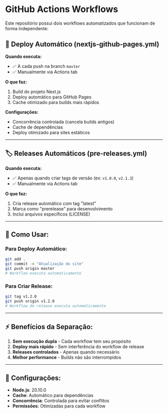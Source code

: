 # GitHub Actions Workflows

Este repositório possui dois workflows automatizados que funcionam de forma independente:

## 🔄 **Deploy Automático (nextjs-github-pages.yml)**

**Quando executa:**

- ✅ A cada push na branch `master`
- ✅ Manualmente via Actions tab

**O que faz:**

1. Build do projeto Next.js
2. Deploy automático para GitHub Pages
3. Cache otimizado para builds mais rápidos

**Configurações:**

- Concorrência controlada (cancela builds antigos)
- Cache de dependências
- Deploy otimizado para sites estáticos

---

## 🏷️ **Releases Automáticos (pre-releases.yml)**

**Quando executa:**

- ✅ Apenas quando criar tags de versão (ex: `v1.0.0`, `v2.1.3`)
- ✅ Manualmente via Actions tab

**O que faz:**

1. Cria release automático com tag "latest"
2. Marca como "prerelease" para desenvolvimento
3. Inclui arquivos específicos (LICENSE)

---

## 🚀 **Como Usar:**

### **Para Deploy Automático:**

```bash
git add .
git commit -m "Atualização do site"
git push origin master
# Workflow executa automaticamente
```

### **Para Criar Release:**

```bash
git tag v1.2.0
git push origin v1.2.0
# Workflow de release executa automaticamente
```

---

## ⚡ **Benefícios da Separação:**

1. **Sem execução dupla** - Cada workflow tem seu propósito
2. **Deploy mais rápido** - Sem interferência do workflow de release
3. **Releases controlados** - Apenas quando necessário
4. **Melhor performance** - Builds não são interrompidos

---

## 🔧 **Configurações:**

- **Node.js**: 20.10.0
- **Cache**: Automático para dependências
- **Concorrência**: Controlada para evitar conflitos
- **Permissões**: Otimizadas para cada workflow
